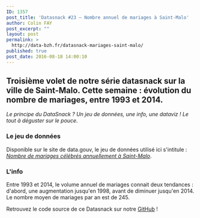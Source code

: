 ```yaml
---
ID: 1357
post_title: 'Datasnack #23 — Nombre annuel de mariages à Saint-Malo'
author: Colin FAY
post_excerpt: ""
layout: post
permalink: >
  http://data-bzh.fr/datasnack-mariages-saint-malo/
published: true
post_date: 2016-08-18 14:00:10
---
```

<h2>Troisième volet de notre série datasnack sur la ville de Saint-Malo. Cette semaine : évolution du nombre de mariages, entre 1993 et 2014.
<!--more--></h2>
<em>Le principe du DataSnack ? Un jeu de données, une info, une dataviz ! Le tout à déguster sur le pouce.
</em>
<h3>Le jeu de données</h3>
Disponible sur le site de data.gouv, le jeu de données utilisé ici s'intitule : <em><a href="https://www.data.gouv.fr/fr/datasets/nombre-annuel-de-mariages-a-saint-malo/" target="_blank">Nombre de mariages célébrés annuellement à Saint-Malo</a></em>.
<h3>L'info</h3>
Entre 1993 et 2014, le volume annuel de mariages connait deux tendances : d'abord, une augmentation jusqu'en 1998, avant de diminuer jusqu'en 2014. Le nombre moyen de mariages par an est de 245.

Retrouvez le code source de ce Datasnack sur notre <a href="https://github.com/DataBzh/datasnack" target="_blank">GitHub</a> !